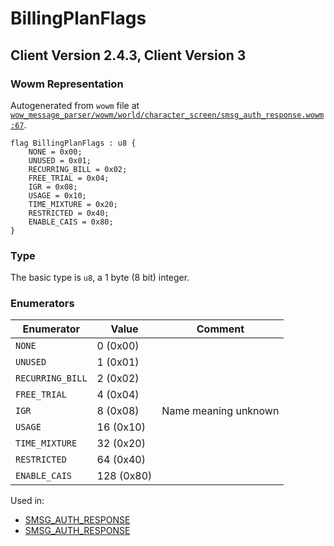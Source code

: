 # BillingPlanFlags

## Client Version 2.4.3, Client Version 3

### Wowm Representation

Autogenerated from `wowm` file at [`wow_message_parser/wowm/world/character_screen/smsg_auth_response.wowm:67`](https://github.com/gtker/wow_messages/tree/main/wow_message_parser/wowm/world/character_screen/smsg_auth_response.wowm#L67).

```rust,ignore
flag BillingPlanFlags : u8 {
    NONE = 0x00;
    UNUSED = 0x01;
    RECURRING_BILL = 0x02;
    FREE_TRIAL = 0x04;
    IGR = 0x08;
    USAGE = 0x10;
    TIME_MIXTURE = 0x20;
    RESTRICTED = 0x40;
    ENABLE_CAIS = 0x80;
}
```
### Type
The basic type is `u8`, a 1 byte (8 bit) integer.
### Enumerators
| Enumerator | Value  | Comment |
| --------- | -------- | ------- |
| `NONE` | 0 (0x00) |  |
| `UNUSED` | 1 (0x01) |  |
| `RECURRING_BILL` | 2 (0x02) |  |
| `FREE_TRIAL` | 4 (0x04) |  |
| `IGR` | 8 (0x08) | Name meaning unknown |
| `USAGE` | 16 (0x10) |  |
| `TIME_MIXTURE` | 32 (0x20) |  |
| `RESTRICTED` | 64 (0x40) |  |
| `ENABLE_CAIS` | 128 (0x80) |  |

Used in:
* [SMSG_AUTH_RESPONSE](smsg_auth_response.md)
* [SMSG_AUTH_RESPONSE](smsg_auth_response.md)
